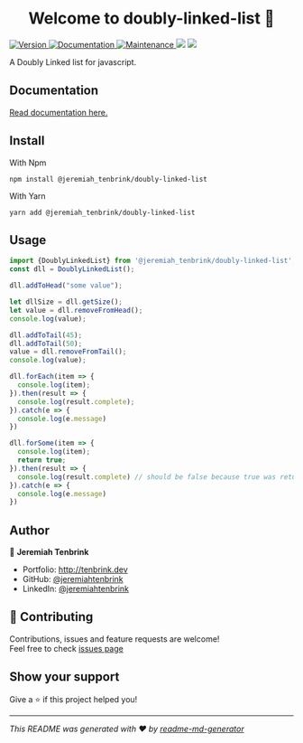<h1 align="center">Welcome to doubly-linked-list 👋</h1>
<p>
  <a href="https://www.npmjs.com/package/@jeremiah_tenbrink/doubly-linked-list" target="_blank">
    <img alt="Version" src="https://img.shields.io/npm/v/@jeremiah_tenbrink/doubly-linked-list.svg">
  </a>
  <a href="https://jeremiahtenbrink.github.io/doubly-linked-list/" target="_blank">
    <img alt="Documentation" src="https://img.shields.io/badge/documentation-yes-brightgreen.svg" />
  </a>
  <a href="https://github.com/jeremiahtenbrink/doubly-linked-list/graphs/commit-activity" target="_blank">
    <img alt="Maintenance" src="https://img.shields.io/badge/Maintained%3F-yes-green.svg" />
  </a>
  <a href="https://codeclimate.com/github/jeremiahtenbrink/doubly-linked-list/maintainability"><img src="https://api.codeclimate.com/v1/badges/2acff3b445772d7e55be/maintainability" /></a>
  <a href="https://codeclimate.com/github/jeremiahtenbrink/doubly-linked-list/test_coverage"><img src="https://api.codeclimate.com/v1/badges/2acff3b445772d7e55be/test_coverage" /></a>
</p>


A Doubly Linked list for javascript.

## Documentation
<a href="https://jeremiahtenbrink.github.io/doubly-linked-list/">Read
 documentation here.
</a>

## Install

With Npm

```shell script
npm install @jeremiah_tenbrink/doubly-linked-list
```

With Yarn

```shell script
yarn add @jeremiah_tenbrink/doubly-linked-list
```


## Usage

```javascript
import {DoublyLinkedList} from '@jeremiah_tenbrink/doubly-linked-list';
const dll = DoublyLinkedList();

dll.addToHead("some value");

let dllSize = dll.getSize();
let value = dll.removeFromHead();
console.log(value);

dll.addToTail(45);
dll.addToTail(50);
value = dll.removeFromTail();
console.log(value);

dll.forEach(item => {
  console.log(item);
}).then(result => {
  console.log(result.complete);
}).catch(e => {
  console.log(e.message)
})

dll.forSome(item => {
  console.log(item);
  return true;
}).then(result => {
  console.log(result.complete) // should be false because true was returned in the forSome callback function
}).catch(e => {
  console.log(e.message)
})


```


## Author

👤 **Jeremiah Tenbrink**

* Portfolio: http://tenbrink.dev
* GitHub: [@jeremiahtenbrink](https://github.com/jeremiahtenbrink)
* LinkedIn: [@jeremiahtenbrink](https://linkedin.com/in/jeremiahtenbrink)

## 🤝 Contributing

Contributions, issues and feature requests are welcome!<br />Feel free to check [issues page](https://github.com/jeremiahtenbrink/doubly-linked-list/issues)

## Show your support

Give a ⭐️ if this project helped you!

***
_This README was generated with ❤️ by [readme-md-generator](https://github.com/kefranabg/readme-md-generator)_
